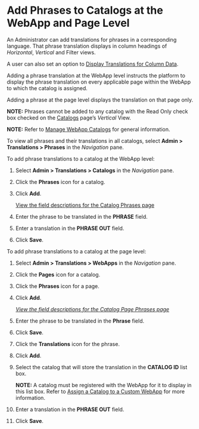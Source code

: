 # Add Phrases to Catalogs at the WebApp and Page Level

An Administrator can add translations for phrases in a corresponding
language. That phrase translation displays in column headings of
*Horizontal*, *Vertical* and Filter views.

A user can also set an option to [Display Translations for Column
Data](Display_Translations_for_Column_Data.htm).

Adding a phrase translation at the WebApp level instructs the platform
to display the phrase translation on every applicable page within the
WebApp to which the catalog is assigned.

Adding a phrase at the page level displays the translation on that page
only.

**NOTE:** Phrases cannot be added to any catalog with the Read Only
check box checked on the
[Catalogs](../Page_Desc/Catalogs_H.htm#Catalogs_V) page’s *Vertical*
View.

**NOTE:** Refer to [Manage WebApp Catalogs](Manage_Catalogs.htm) for
general information.

To view all phrases and their translations in all catalogs, select
**Admin \> Translations \> Phrases** in the *Navigation* pane.

To add phrase translations to a catalog at the WebApp level:

1.  Select **Admin \> Translations \> Catalogs** in the *Navigation*
    pane.

2.  Click the **Phrases** icon for a catalog.

3.  Click **Add**.
    
    [View the field descriptions for the Catalog Phrases
    page](../Page_Desc/Catalog_Phrases.htm)

4.  Enter the phrase to be translated in the **PHRASE** field.

5.  Enter a translation in the **PHRASE OUT** field.

6.  Click **Save**.

To add phrase translations to a catalog at the page level:

1.  Select **Admin \> Translations \> WebApps** in the *Navigation*
    pane.

2.  Click the **Pages** icon for a catalog.

3.  Click the **Phrases** icon for a page.

4.  Click **Add**.
    
    *[View the field descriptions for the Catalog Page Phrases
    page](../Page_Desc/Catalog%20Page%20Phrases.htm)*

5.  Enter the phrase to be translated in the **Phrase** field.

6.  Click **Save**.

7.  Click the **Translations** icon for the phrase.

8.  Click **Add**.

9.  Select the catalog that will store the translation in the **CATALOG
    ID** list box.
    
    **NOTE:** A catalog must be registered with the WebApp for it to
    display in this list box. Refer to [Assign a Catalog to a Custom
    WebApp](Assign%20a%20Catalog%20to%20a%20Custom%20Webapp.htm) for
    more information.

10. Enter a translation in the **PHRASE OUT** field.

11. Click **Save**.
